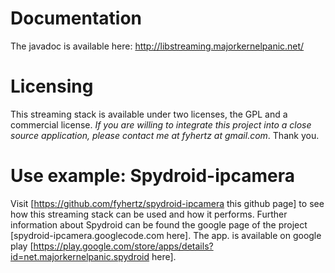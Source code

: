 # Documentation

The javadoc is available here: http://libstreaming.majorkernelpanic.net/

# Licensing

This streaming stack is available under two licenses, the GPL and a commercial license. *If you are willing to integrate this project into a close source application, please contact me at fyhertz at gmail.com*. Thank you.

# Use example: Spydroid-ipcamera

Visit [https://github.com/fyhertz/spydroid-ipcamera this github page] to see how this streaming stack can be used and how it performs.
Further information about Spydroid can be found the google page of the project [spydroid-ipcamera.googlecode.com here].
The app. is available on google play [https://play.google.com/store/apps/details?id=net.majorkernelpanic.spydroid here].

